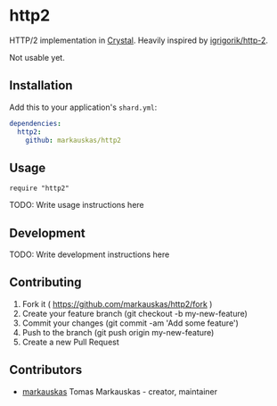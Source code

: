 # http2

HTTP/2 implementation in [Crystal](http://crystal-lang.org/). Heavily inspired
by [igrigorik/http-2](https://github.com/igrigorik/http-2).

Not usable yet.

## Installation


Add this to your application's `shard.yml`:

```yaml
dependencies:
  http2:
    github: markauskas/http2
```


## Usage


```crystal
require "http2"
```


TODO: Write usage instructions here

## Development

TODO: Write development instructions here

## Contributing

1. Fork it ( https://github.com/markauskas/http2/fork )
2. Create your feature branch (git checkout -b my-new-feature)
3. Commit your changes (git commit -am 'Add some feature')
4. Push to the branch (git push origin my-new-feature)
5. Create a new Pull Request

## Contributors

- [markauskas](https://github.com/markauskas) Tomas Markauskas - creator, maintainer
